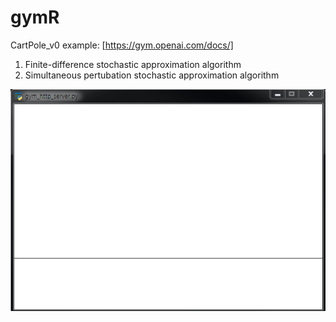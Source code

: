# gymR
CartPole_v0 example: [https://gym.openai.com/docs/]
1. Finite-difference stochastic approximation algorithm
2. Simultaneous pertubation stochastic approximation algorithm

![](gif/2fdsa_500.gif)